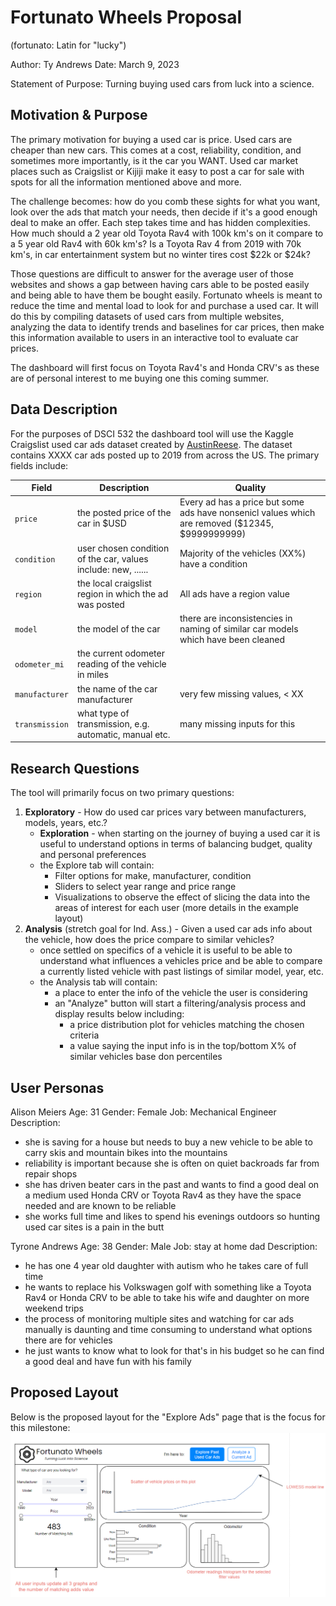 # Fortunato Wheels Proposal
(fortunato: Latin for "lucky")

Author: Ty Andrews
Date: March 9, 2023

Statement of Purpose: Turning buying used cars from luck into a science.

## Motivation & Purpose

The primary motivation for buying a used car is price. Used cars are cheaper than new cars. This comes at a cost, reliability, condition, and sometimes more importantly, is it the car you WANT. Used car market places such as Craigslist or Kijiji make it easy to post a car for sale with spots for all the information mentioned above and more. 

The challenge becomes: how do you comb these sights for what you want, look over the ads that match your needs, then decide if it's a good enough deal to make an offer. Each step takes time and has hidden complexities. How much should a 2 year old Toyota Rav4 with 100k km's on it compare to a 5 year old Rav4 with 60k km's? Is a Toyota Rav 4 from 2019 with 70k km's, in car entertainment system but no winter tires cost $22k or $24k? 

Those questions are difficult to answer for the average user of those websites and shows a gap between having cars able to be posted easily and being able to have them be bought easily. Fortunato wheels is meant to reduce the time and mental load to look for and purchase a used car. It will do this by compiling datasets of used cars from multiple websites, analyzing the data to identify trends and baselines for car prices, then make this information available to users in an interactive tool to evaluate car prices.

The dashboard will first focus on Toyota Rav4's and Honda CRV's as these are of personal interest to me buying one this coming summer.

## Data Description

For the purposes of DSCI 532 the dashboard tool will use the Kaggle Craigslist used car ads dataset created by [AustinReese](https://github.com/AustinReese/UsedVehicleSearch). The dataset contains XXXX car ads posted up to 2019 from across the US. The primary fields include:

| Field          | Description                                                   | Quality                                                                                         |
| -------------- | ------------------------------------------------------------- | ----------------------------------------------------------------------------------------------- |
| `price`        | the posted price of the car in $USD                           | Every ad has a price but some ads have nonsenicl values which are removed ($12345, $9999999999) |
| `condition`    | user chosen condition of the car, values include: new, ...... | Majority of the vehicles (XX%) have a condition                                                 |
| `region`       | the local craigslist region in which the ad was posted        | All ads have a region value                                                                     |
| `model`        | the model of the car                                          | there are inconsistencies in naming of similar car models which have been cleaned               |
| `odometer_mi`  | the current odometer reading of the vehicle in miles          |                                                                                                 |
| `manufacturer` | the name of the car manufacturer                              | very few missing values, < XX                                                                   |
| `transmission` | what type of transmission, e.g. automatic, manual etc.        | many missing inputs for this                                                                    |

## Research Questions

The tool will primarily focus on two primary questions:

1. **Exploratory** - How do used car prices vary between manufacturers, models, years, etc.?
	- **Exploration** - when starting on the journey of buying a used car it is useful to understand options in terms of balancing budget, quality and personal preferences
	- the Explore tab will contain:
		- Filter options for make, manufacturer, condition
		- Sliders to select year range and price range
		- Visualizations to observe the effect of slicing the data into the areas of interest for each user (more details in the example layout)
2. **Analysis** (stretch goal for Ind. Ass.) - Given a used car ads info about the vehicle, how does the price compare to similar vehicles?
	- once settled on specifics of a vehicle it is useful to be able to understand what influences a vehicles price and be able to compare a currently listed vehicle with past listings of similar model, year, etc.
	- the Analysis tab will contain:
		- a place to enter the info of the vehicle the user is considering
		- an "Analyze" button will start a filtering/analysis process and display results below including:
			- a price distribution plot for vehicles matching the chosen criteria
			- a value saying the input info is in the top/bottom X% of similar vehicles base don percentiles

## User Personas

Alison Meiers
Age: 31
Gender: Female
Job: Mechanical Engineer
Description:
- she is saving for a house but needs to buy a new vehicle to be able to carry skis and mountain bikes into the mountains
- reliability is important because she is often on quiet backroads far from repair shops
- she has driven beater cars in the past and wants to find a good deal on a medium used Honda CRV or Toyota Rav4 as they have the space needed and are known to be reliable
- she works full time and likes to spend his evenings outdoors so hunting used car sites is a pain in the butt

Tyrone Andrews
Age: 38
Gender: Male
Job: stay at home dad
Description:
- he has one 4 year old daughter with autism who he takes care of full time
- he wants to replace his Volkswagen golf with something like a Toyota Rav4 or Honda CRV to be able to take his wife and daughter on more weekend trips
- the process of monitoring multiple sites and watching for car ads manually is daunting and time consuming to understand what options there are for vehicles
- he just wants to know what to look for that's in his budget so he can find a good deal and have fun with his family

## Proposed Layout

Below is the proposed layout for the "Explore Ads" page that is the focus for this milestone:
![](/assets/fortunato-wheels-explre-ads-proposal-layout.png)